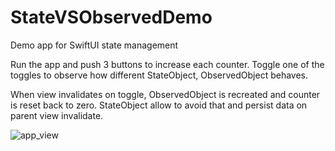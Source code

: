 # StateVSObservedDemo
Demo app for SwiftUI state management

Run the app and push 3 buttons to increase each counter.
Toggle one of the toggles to observe how different StateObject, ObservedObject behaves.

When view invalidates on toggle, ObservedObject is recreated and counter is reset back to zero.
StateObject allow to avoid that and persist data on parent view invalidate.

![app_view](https://user-images.githubusercontent.com/32450732/137144071-cbe34833-9aea-4dc2-bddd-f3c4f1e2cfe4.png)
